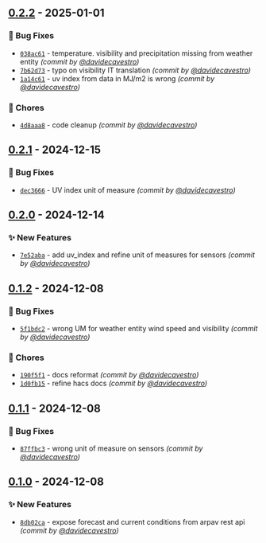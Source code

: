 
## [0.2.2] - 2025-01-01
### :bug: Bug Fixes
- [`038ac61`](https://github.com/davidecavestro/arpa-veneto-weather/commit/038ac6184440a6c1362b102928df6a57748aeb1a) - temperature. visibility and precipitation missing from weather entity *(commit by [@davidecavestro](https://github.com/davidecavestro))*
- [`7b62d73`](https://github.com/davidecavestro/arpa-veneto-weather/commit/7b62d73605666b362f75cab6a605d4b4e5268467) - typo on visibility IT translation *(commit by [@davidecavestro](https://github.com/davidecavestro))*
- [`1a14c61`](https://github.com/davidecavestro/arpa-veneto-weather/commit/1a14c61f71b688f8f1dc66b7984207b5e1a747af) - uv index from data in MJ/m2 is wrong *(commit by [@davidecavestro](https://github.com/davidecavestro))*

### :wrench: Chores
- [`4d8aaa8`](https://github.com/davidecavestro/arpa-veneto-weather/commit/4d8aaa8de679a356e4a3ba6494f95739234e1a2c) - code cleanup *(commit by [@davidecavestro](https://github.com/davidecavestro))*


## [0.2.1] - 2024-12-15
### :bug: Bug Fixes
- [`dec3666`](https://github.com/davidecavestro/arpa-veneto-weather/commit/dec3666e6213bf6f3db310beab9afb3cb9c053b7) - UV index unit of measure *(commit by [@davidecavestro](https://github.com/davidecavestro))*


## [0.2.0] - 2024-12-14
### :sparkles: New Features
- [`7e52aba`](https://github.com/davidecavestro/arpa-veneto-weather/commit/7e52aba5ffc1192c49b4afa750491fb8aacec123) - add uv_index and refine unit of measures for sensors *(commit by [@davidecavestro](https://github.com/davidecavestro))*


## [0.1.2] - 2024-12-08
### :bug: Bug Fixes
- [`5f1bdc2`](https://github.com/davidecavestro/arpa-veneto-weather/commit/5f1bdc21ec095418037b96c2e8b0f6a5aa145b8f) - wrong UM for weather entity wind speed and visibility *(commit by [@davidecavestro](https://github.com/davidecavestro))*

### :wrench: Chores
- [`190f5f1`](https://github.com/davidecavestro/arpa-veneto-weather/commit/190f5f144aca5088f4c2e8a3344c5c1169b424c9) - docs reformat *(commit by [@davidecavestro](https://github.com/davidecavestro))*
- [`1d0fb15`](https://github.com/davidecavestro/arpa-veneto-weather/commit/1d0fb15d093f2774995ac7f6910eead205e99cce) - refine hacs docs *(commit by [@davidecavestro](https://github.com/davidecavestro))*


## [0.1.1] - 2024-12-08
### :bug: Bug Fixes
- [`87ffbc3`](https://github.com/davidecavestro/arpa-veneto-weather/commit/87ffbc33688db1798c9b012628634f8199da5a91) - wrong unit of measure on sensors *(commit by [@davidecavestro](https://github.com/davidecavestro))*


## [0.1.0] - 2024-12-08
### :sparkles: New Features
- [`8db02ca`](https://github.com/davidecavestro/arpa-veneto-weather/commit/8db02cac3d41bbdf7fda670130e2b22103d8b38f) - expose forecast and current conditions from arpav rest api *(commit by [@davidecavestro](https://github.com/davidecavestro))*

[0.1.0]: https://github.com/davidecavestro/arpa-veneto-weather/compare/0.0.0...0.1.0
[0.1.1]: https://github.com/davidecavestro/arpa-veneto-weather/compare/0.1.0...0.1.1
[0.1.2]: https://github.com/davidecavestro/arpa-veneto-weather/compare/0.1.1...0.1.2
[0.2.0]: https://github.com/davidecavestro/arpa-veneto-weather/compare/0.1.2...0.2.0
[0.2.1]: https://github.com/davidecavestro/arpa-veneto-weather/compare/0.2.0...0.2.1
[0.2.2]: https://github.com/davidecavestro/arpa-veneto-weather/compare/0.2.1...0.2.2
